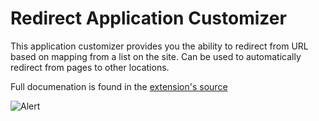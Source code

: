 # Redirect Application Customizer

This application customizer provides you the ability to redirect from URL based on mapping from a list on the site. Can be used to automatically redirect from pages to other locations.

Full documenation is found in the [extension's source](../../source/js-application-redirect/README.md)

![Alert](../../assets/images/components/ext-redirects.gif)